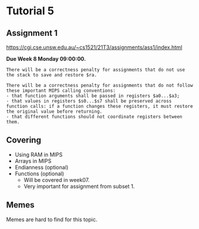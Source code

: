 # Tutorial 5

## Assignment 1

https://cgi.cse.unsw.edu.au/~cs1521/21T3/assignments/ass1/index.html

**Due Week 8 Monday 09:00:00.**

```
There will be a correctness penalty for assignments that do not use the stack to save and restore $ra.

There will be a correctness penalty for assignments that do not follow these important MIPS calling conventions:
- that function arguments shall be passed in registers $a0...$a3;
- that values in registers $s0...$s7 shall be preserved across function calls: if a function changes these registers, it must restore the original value before returning.
- that different functions should not coordinate registers between them.
```

## Covering

- Using RAM in MIPS
- Arrays in MIPS
- Endianness (optional)
- Functions (optional)
    - Will be covered in week07.
    - Very important for assignment from subset 1.

## Memes

Memes are hard to find for this topic.

